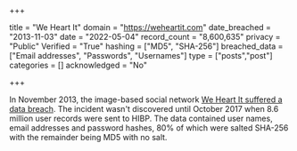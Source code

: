 +++

title = "We Heart It"
domain = "https://weheartit.com"
date_breached = "2013-11-03"
date = "2022-05-04"
record_count = "8,600,635"
privacy = "Public"
Verified = "True"
hashing = ["MD5", "SHA-256"]
breached_data = ["Email addresses", "Passwords", "Usernames"]
type = ["posts","post"]
categories = []
acknowledged = "No"


+++


In November 2013, the image-based social network <a href="http://help.weheartit.com/customer/portal/articles/2889018" target="_blank" rel="noopener">We Heart It suffered a data breach</a>. The incident wasn't discovered until October 2017 when 8.6 million user records were sent to HIBP. The data contained user names, email addresses and password hashes, 80% of which were salted SHA-256 with the remainder being MD5 with no salt.


